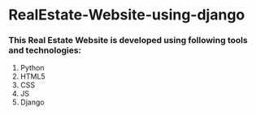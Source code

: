 # RealEstate-Website-using-django

### This Real Estate Website is developed using following tools and technologies:

1) Python
2) HTML5
3) CSS
4) JS
5) Django
